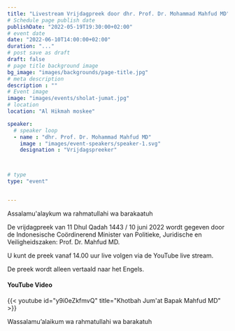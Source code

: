 ```yaml
---
title: "Livestream Vrijdagpreek door dhr. Prof. Dr. Mohammad Mahfud MD"
# Schedule page publish date
publishDate: "2022-05-19T19:30:00+02:00"
# event date
date: "2022-06-10T14:00:00+02:00"
duration: "..."
# post save as draft
draft: false
# page title background image
bg_image: "images/backgrounds/page-title.jpg"
# meta description
description : ""
# Event image
image: "images/events/sholat-jumat.jpg"
# location
location: "Al Hikmah moskee"

speaker:
  # speaker loop
  - name : "dhr. Prof. Dr. Mohammad Mahfud MD"
    image : "images/event-speakers/speaker-1.svg"
    designation : "Vrijdagspreeker"



# type
type: "event"


---
```


Assalamu'alaykum wa rahmatullahi wa barakaatuh

De vrijdagpreek van 11 Dhul Qadah 1443 / 10 juni 2022 wordt gegeven door de Indonesische Coördinerend Minister van Politieke, Juridische en Veiligheidszaken: Prof. Dr. Mahfud MD.

U kunt de preek vanaf 14.00 uur live volgen via de YouTube live stream.

De preek wordt alleen vertaald naar het Engels.

#### YouTube Video


{{< youtube id="y9i0eZkfmvQ" title="Khotbah Jum'at Bapak Mahfud MD" >}}



Wassalamu’alaikum wa rahmatullahi wa barakatuh







